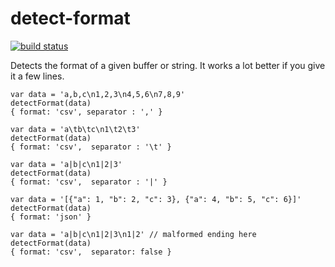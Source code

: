 detect-format
=============

[![build status](https://secure.travis-ci.org/karissa/detect-format.png)](http://travis-ci.org/karissa/detect-format)

Detects the format of a given buffer or string. It works a lot better if you give it a few lines.

```
var data = 'a,b,c\n1,2,3\n4,5,6\n7,8,9'
detectFormat(data)
{ format: 'csv', separator : ',' }

var data = 'a\tb\tc\n1\t2\t3'
detectFormat(data)
{ format: 'csv',  separator : '\t' }

var data = 'a|b|c\n1|2|3'
detectFormat(data)
{ format: 'csv',  separator : '|' }

var data = '[{"a": 1, "b": 2, "c": 3}, {"a": 4, "b": 5, "c": 6}]'
detectFormat(data)
{ format: 'json' }

var data = 'a|b|c\n1|2|3\n1|2' // malformed ending here
detectFormat(data)
{ format: 'csv',  separator: false } 
```

